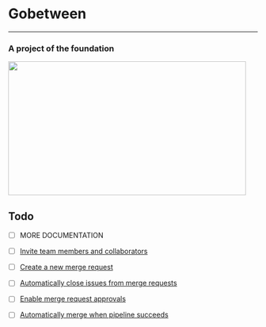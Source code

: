 # Gobetween


---

<h3>A project of the foundation</h3>
<a href="https://the-foundation.gitlab.io/"><div><img src="https://hcxi2.2ix.ch/gitlab/the-foundation/gotbetween/README.md/logo.jpg" width="480" height="270"/></div></a>


## Todo
- [ ] MORE DOCUMENTATION
- [ ] [Invite team members and collaborators](https://docs.gitlab.com/ee/user/project/members/)
- [ ] [Create a new merge request](https://docs.gitlab.com/ee/user/project/merge_requests/creating_merge_requests.html)
- [ ] [Automatically close issues from merge requests](https://docs.gitlab.com/ee/user/project/issues/managing_issues.html#closing-issues-automatically)
- [ ] [Enable merge request approvals](https://docs.gitlab.com/ee/user/project/merge_requests/approvals/)
- [ ] [Automatically merge when pipeline succeeds](https://docs.gitlab.com/ee/user/project/merge_requests/merge_when_pipeline_succeeds.html)

